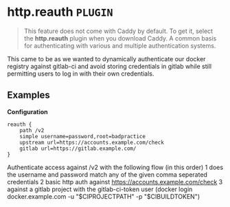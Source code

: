 # http.reauth  `PLUGIN`
> This feature does not come with Caddy by default. To get it, select the **http.reauth** plugin when you download Caddy.
A common basis for authenticating with various and multiple authentication systems.

This came to be as we wanted to dynamically authenticate our docker registry against gitlab-ci and avoid storing credentials in gitlab while still permitting users to log in with their own credentials.

## Examples
**Configuration**
```
reauth {
    path /v2
    simple username=password,root=badpractice
    upstream url=https://accounts.example.com/check
    gitlab url=https://gitlab.example.com/
}
```

Authenticate access against /v2 with the following flow (in this order) 1 does the username and password match any of the given comma seperated credentials 2 basic http auth against https://accounts.example.com/check 3 against a gitlab project with the gitlab-ci-token user (docker login docker.example.com -u "$CIPROJECTPATH" -p "$CIBUILDTOKEN")